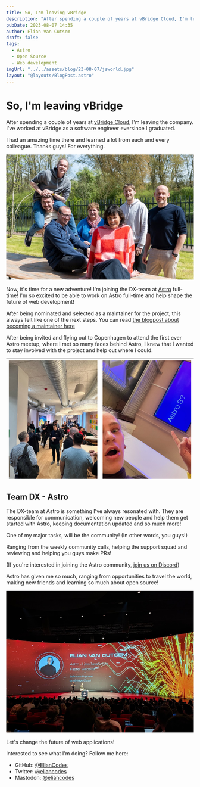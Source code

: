 ```yaml
---
title: So, I'm leaving vBridge
description: "After spending a couple of years at vBridge Cloud, I'm leaving the company. I've worked at vBridge eversince I graduated. Now, It's time for a new adventure! I'm joining the DX-team at Astro full-time!"
pubDate: 2023-08-07 14:35
author: Elian Van Cutsem
draft: false
tags:
  - Astro
  - Open Source
  - Web development
imgUrl: "../../assets/blog/23-08-07/jsworld.jpg"
layout: "@layouts/BlogPost.astro"
---
```


# So, I'm leaving vBridge

After spending a couple of years at [vBridge Cloud](https://www.vbridge.eu), I'm leaving the company. I've worked at vBridge as a software engineer eversince I graduated.

I had an amazing time there and learned a lot from each and every colleague. Thanks guys! For everything.

![Picture of the vBridge team](../../assets/blog/23-08-07/vbridge-team.jpeg)

Now, it's time for a new adventure! I'm joining the DX-team at [Astro](https://astro.build) full-time! I'm so excited to be able to work on Astro full-time and help shape the future of web development!

After being nominated and selected as a maintainer for the project, this always felt like one of the next steps. You can read [the blogpost about becoming a maintainer here](https://www.elian.codes/blog/23-04-12-becoming-an-astro-maintainer/)

After being invited and flying out to Copenhagen to attend the first ever Astro meetup, where I met so many faces behind Astro, I knew that I wanted to stay involved with the project and help out where I could.

|![Picture of the Astro meetup](../../assets/blog/23-08-07/astro-meetup.jpg)| ![Picture of the Astro 3 displayed on a screen](../../assets/blog/23-08-07/astro-three.jpg)|
|-|-|

## Team DX - Astro

The DX-team at Astro is something I've always resonated with. They are responsible for communication, welcoming new people and help them get started with Astro, keeping documentation updated and so much more!

One of my major tasks, will be the community! (In other words, you guys!)

Ranging from the weekly community calls, helping the support squad and reviewing and helping you guys make PRs!

(If you're interested in joining the Astro community, [join us on Discord](https://astro.build/chat))

Astro has given me so much, ranging from opportunities to travel the world, making new friends and learning so much about open source!

![A picture of Elian presenting Astro at JSWorld](../../assets/blog/23-08-07/jsworld.jpg)

Let's change the future of web applications!

Interested to see what I'm doing? Follow me here:

- GitHub: [@ElianCodes](https://github.com/eliancodes)
- Twitter: [@eliancodes](https://twitter.com/eliancodes)
- Mastodon: [@eliancodes](https://webtoo.ls/@eliancodes)
